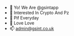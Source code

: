 - 👋 Yo! We Are @gsintapp
- 👀 Interested In Crypto And Pz
- 🌱 Pif Everyday
- 💞️ Love Love
- 📫 admin@gsint.co.uk
